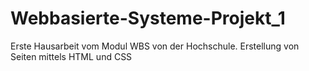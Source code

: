 # Webbasierte-Systeme-Projekt_1
Erste Hausarbeit vom Modul WBS von der Hochschule. Erstellung von Seiten mittels HTML und CSS
